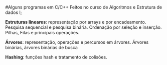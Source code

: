 #Alguns programas em C/C++ Feitos no curso de Algoritmos e Estrutura de dados I; 

**Estruturas lineares**: representação por arrays e por encadeamento.
Pesquisa sequencial e pesquisa binária.
Ordenação por seleção e inserção.
Pilhas, Filas e principais operações.

**Árvores**: representação, operações e percursos em árvores.
Árvores binárias, árvores binárias de busca

**Hashing**: funções hash e tratamento de colisões.
